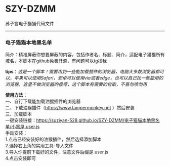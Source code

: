 # SZY-DZMM
苏子言电子猫猫代码文件    

---  
### 电子猫猫本地黑名单   
简介：精准屏蔽你想要屏蔽的内容，包括作者名、标题、简介，适配电子猫猫所有域名，本脚本在github免费开源，有问题可以tg找我  

**tips**：*这是一个脚本！需要用到一些能加载插件的浏览器，电脑大多数浏览器都可以，苹果可以使用Safari，安卓可以使用via或者edge，也可以自己找一些能用的浏览器，这里不做浏览器的推荐，这个脚本有需要的自取，不喜勿喷勿用*   

**使用方法**：   
一、自行下载能加载油猴插件的浏览器   
二、下载油猴插件（https://www.tampermonkey.net ）然后安装   
三、加载脚本   
一键安装链接：https://suziyan-528.github.io/SZY-DZMM/电子猫猫本地黑名单/小黑屋.user.js   
手动安装：   
1.点击已经安装好的油猴插件，然后选择添加脚本   
2.选择右上角的实用工具-导入文件   
3.导入你提前下载好的文件，注意文件后缀是.user.js   
4.点击安装即可   
